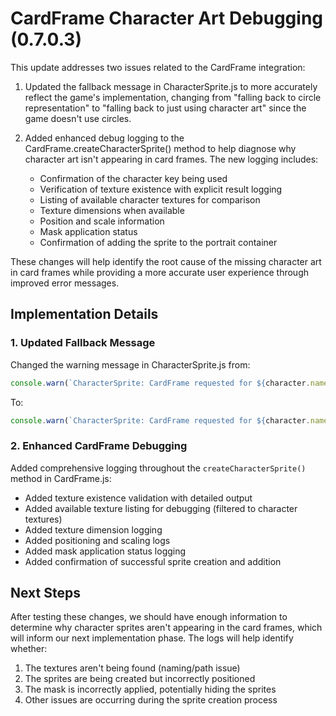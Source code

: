 # CardFrame Character Art Debugging (0.7.0.3)

This update addresses two issues related to the CardFrame integration:

1. Updated the fallback message in CharacterSprite.js to more accurately reflect the game's implementation, changing from "falling back to circle representation" to "falling back to just using character art" since the game doesn't use circles.

2. Added enhanced debug logging to the CardFrame.createCharacterSprite() method to help diagnose why character art isn't appearing in card frames. The new logging includes:
   - Confirmation of the character key being used
   - Verification of texture existence with explicit result logging
   - Listing of available character textures for comparison
   - Texture dimensions when available
   - Position and scale information
   - Mask application status
   - Confirmation of adding the sprite to the portrait container

These changes will help identify the root cause of the missing character art in card frames while providing a more accurate user experience through improved error messages.

## Implementation Details

### 1. Updated Fallback Message

Changed the warning message in CharacterSprite.js from:
```javascript
console.warn(`CharacterSprite: CardFrame requested for ${character.name} but not available, falling back to circle representation`);
```

To:
```javascript
console.warn(`CharacterSprite: CardFrame requested for ${character.name} but not available, falling back to just using character art`);
```

### 2. Enhanced CardFrame Debugging

Added comprehensive logging throughout the `createCharacterSprite()` method in CardFrame.js:

- Added texture existence validation with detailed output
- Added available texture listing for debugging (filtered to character textures)
- Added texture dimension logging
- Added positioning and scaling logs
- Added mask application status logging
- Added confirmation of successful sprite creation and addition

## Next Steps

After testing these changes, we should have enough information to determine why character sprites aren't appearing in the card frames, which will inform our next implementation phase. The logs will help identify whether:

1. The textures aren't being found (naming/path issue)
2. The sprites are being created but incorrectly positioned 
3. The mask is incorrectly applied, potentially hiding the sprites
4. Other issues are occurring during the sprite creation process